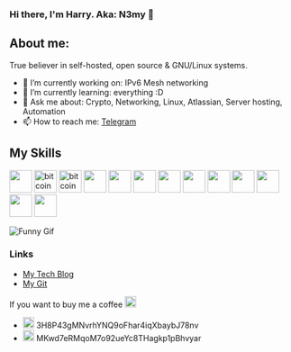 ### Hi there, I'm Harry. Aka: N3my 👋
## About me:
True believer in self-hosted, open source & GNU/Linux systems. 

- 🔭 I’m currently working on: IPv6 Mesh networking
- 🌱 I’m currently learning: everything :D
- 💬 Ask me about: Crypto, Networking, Linux, Atlassian, Server hosting, Automation
- 📫 How to reach me: [Telegram](https://web.telegram.org/#/im?p=@n3myy)

## My Skills
<img src="https://simpleicons.org/icons/linux.svg" width="40" height="40">    <img src="https://simpleicons.org/icons/python.svg" alt="bitcoin" width="40" height="40">   <img src="https://simpleicons.org/icons/microsoftazure.svg" alt="bitcoin" width="40" height="40">  <img src="https://simpleicons.org/icons/docker.svg" width="40" height="40">   <img src="https://simpleicons.org/icons/kubernetes.svg" width="40" height="40">   <img src="https://simpleicons.org/icons/gnubash.svg" width="40" height="40">   <img src="https://simpleicons.org/icons/openssl.svg" width="40" height="40">    <img src="https://simpleicons.org/icons/postgresql.svg" width="40" height="40">   <img src="https://simpleicons.org/icons/jira.svg" width="40" height="40">   <img src="https://simpleicons.org/icons/redhat.svg" width="40" height="40">   <img src="https://simpleicons.org/icons/nginx.svg" width="40" height="40">    <img src="https://simpleicons.org/icons/archlinux.svg" width="40" height="40">    <img src="https://simpleicons.org/icons/elasticsearch.svg" width="40" height="40">



![Funny Gif](https://media.giphy.com/media/4byqZCAGVNx72/giphy.gif)

### Links
- [My Tech Blog](https://room01.co.uk)
- [My Git](https://git.room01.co.uk)


If you want to buy me a coffee <img src="https://simpleicons.org/icons/buymeacoffee.svg" alt="coffee" width="20" height="20">
* <img src="https://simpleicons.org/icons/bitcoin.svg" alt="bitcoin" width="20" height="20"> 3H8P43gMNvrhYNQ9oFhar4iqXbaybJ78nv
* <img src="https://simpleicons.org/icons/litecoin.svg" alt="litecoin" width="20" height="20"> MKwd7eRMqoM7o92ueYc8THagkp1pBhvyar

